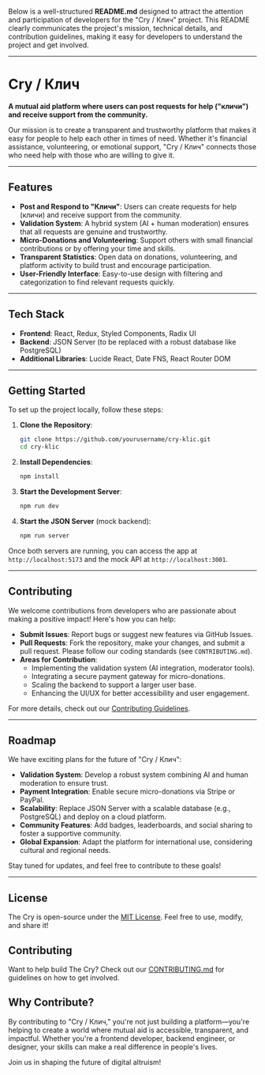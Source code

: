 Below is a well-structured **README.md** designed to attract the attention and participation of developers for the "Cry / Клич" project. This README clearly communicates the project's mission, technical details, and contribution guidelines, making it easy for developers to understand the project and get involved.

---

# Cry / Клич

**A mutual aid platform where users can post requests for help ("кличи") and receive support from the community.**

Our mission is to create a transparent and trustworthy platform that makes it easy for people to help each other in times of need. Whether it's financial assistance, volunteering, or emotional support, "Cry / Клич" connects those who need help with those who are willing to give it.

---

## Features

- **Post and Respond to "Кличи"**: Users can create requests for help (кличи) and receive support from the community.
- **Validation System**: A hybrid system (AI + human moderation) ensures that all requests are genuine and trustworthy.
- **Micro-Donations and Volunteering**: Support others with small financial contributions or by offering your time and skills.
- **Transparent Statistics**: Open data on donations, volunteering, and platform activity to build trust and encourage participation.
- **User-Friendly Interface**: Easy-to-use design with filtering and categorization to find relevant requests quickly.

---

## Tech Stack

- **Frontend**: React, Redux, Styled Components, Radix UI
- **Backend**: JSON Server (to be replaced with a robust database like PostgreSQL)
- **Additional Libraries**: Lucide React, Date FNS, React Router DOM

---

## Getting Started

To set up the project locally, follow these steps:

1. **Clone the Repository**:

   ```bash
   git clone https://github.com/yourusername/cry-klic.git
   cd cry-klic
   ```

2. **Install Dependencies**:

   ```bash
   npm install
   ```

3. **Start the Development Server**:

   ```bash
   npm run dev
   ```

4. **Start the JSON Server** (mock backend):
   ```bash
   npm run server
   ```

Once both servers are running, you can access the app at `http://localhost:5173` and the mock API at `http://localhost:3001`.

---

## Contributing

We welcome contributions from developers who are passionate about making a positive impact! Here's how you can help:

- **Submit Issues**: Report bugs or suggest new features via GitHub Issues.
- **Pull Requests**: Fork the repository, make your changes, and submit a pull request. Please follow our coding standards (see `CONTRIBUTING.md`).
- **Areas for Contribution**:
  - Implementing the validation system (AI integration, moderator tools).
  - Integrating a secure payment gateway for micro-donations.
  - Scaling the backend to support a larger user base.
  - Enhancing the UI/UX for better accessibility and user engagement.

For more details, check out our [Contributing Guidelines](CONTRIBUTING.md).

---

## Roadmap

We have exciting plans for the future of "Cry / Клич":

- **Validation System**: Develop a robust system combining AI and human moderation to ensure trust.
- **Payment Integration**: Enable secure micro-donations via Stripe or PayPal.
- **Scalability**: Replace JSON Server with a scalable database (e.g., PostgreSQL) and deploy on a cloud platform.
- **Community Features**: Add badges, leaderboards, and social sharing to foster a supportive community.
- **Global Expansion**: Adapt the platform for international use, considering cultural and regional needs.

Stay tuned for updates, and feel free to contribute to these goals!

---

## License

The Cry is open-source under the [MIT License](LICENSE). Feel free to use, modify, and share it!

## Contributing

Want to help build The Cry? Check out our [CONTRIBUTING.md](CONTRIBUTING.md) for guidelines on how to get involved.

## Why Contribute?

By contributing to "Cry / Клич," you're not just building a platform—you're helping to create a world where mutual aid is accessible, transparent, and impactful. Whether you're a frontend developer, backend engineer, or designer, your skills can make a real difference in people's lives.

Join us in shaping the future of digital altruism!
